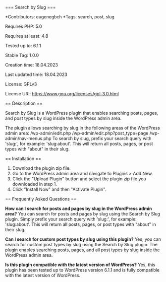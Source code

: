 === Search by Slug ===

*Contributors: eugenegbch
*Tags: search, post, slug

Requires PHP: 5.0

Requires at least: 4.8

Tested up to: 6.1.1

Stable Tag: 1.0.0

Creation time: 18.04.2023

Last updated time: 18.04.2023

License: GPLv3

License URI: https://www.gnu.org/licenses/gpl-3.0.html
 
== Description ==

Search by Slug is a WordPress plugin that enables searching posts, pages, and post types by slug inside the WordPress admin area.

The plugin allows searching by slug in the following areas of the WordPress admin area:
/wp-admin/edit.php
/wp-admin/edit.php?post_type=page
/wp-admin/nav-menus.php
To search by slug, prefix your search query with 'slug:', for example: 'slug:about'. This will return all posts, pages, or post types with "about" in their slug.

== Installation ==

1. Download the plugin zip file.
2. Go to the WordPress admin area and navigate to Plugins > Add New.
3. Click the "Upload Plugin" button and select the plugin zip file you downloaded in step 1.
4. Click "Install Now" and then "Activate Plugin".
 
== Frequently Asked Questions ==

**How can I search for posts and pages by slug in the WordPress admin area?**
You can search for posts and pages by slug using the Search by Slug plugin. Simply prefix your search query with 'slug:', for example: 'slug:about'. This will return all posts, pages, or post types with "about" in their slug.

**Can I search for custom post types by slug using this plugin?**
Yes, you can search for custom post types by slug using the Search by Slug plugin. The plugin enables searching posts, pages, and all post types by slug inside the WordPress admin area.

**Is this plugin compatible with the latest version of WordPress?**
Yes, this plugin has been tested up to WordPress version 6.1.1 and is fully compatible with the latest version of WordPress.

